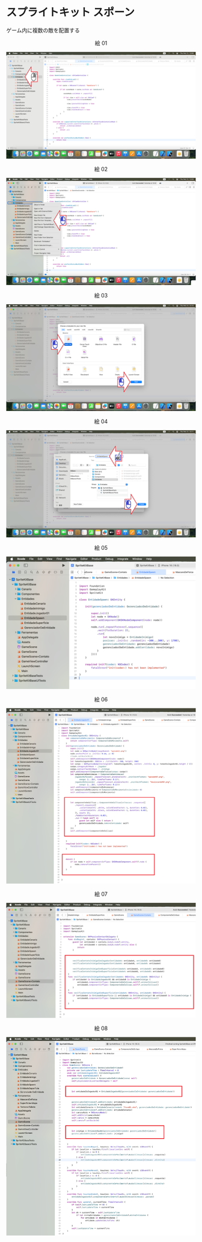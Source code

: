 # スプライトキット スポーン

ゲーム内に複数の敵を配置する

<div align="center">
絵 01
</div>

![](Imagens/SpriteKit-Spawn-Img01.png)

<div align="center">
絵 02
</div>

![](Imagens/SpriteKit-Spawn-Img02.png)

<div align="center">
絵 03
</div>

![](Imagens/SpriteKit-Spawn-Img03.png)

<div align="center">
絵 04
</div>

![](Imagens/SpriteKit-Spawn-Img04.png)

<div align="center">
絵 05
</div>

![](Imagens/SpriteKit-Spawn-Img05.png)

<div align="center">
絵 06
</div>

![](Imagens/SpriteKit-Spawn-Img06.png)

<div align="center">
絵 07
</div>

![](Imagens/SpriteKit-Spawn-Img07.png)

<div align="center">
絵 08
</div>

![](Imagens/SpriteKit-Spawn-Img08.png)
